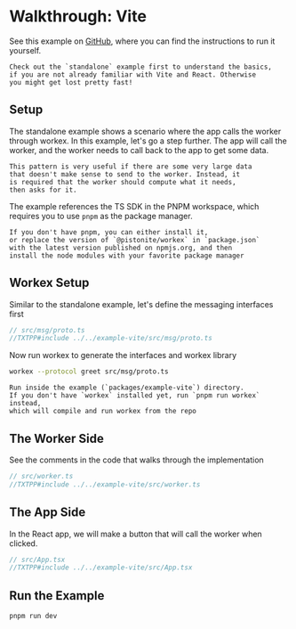 # Walkthrough: Vite

See this example on [GitHub](https://github.com/Pistonite/workex/tree/main/packages/example-vite),
where you can find the instructions to run it yourself.

```admonish tip
Check out the `standalone` example first to understand the basics,
if you are not already familiar with Vite and React. Otherwise
you might get lost pretty fast!
```

## Setup

The standalone example shows a scenario where the app calls
the worker through workex. In this example, let's go a step further.
The app will call the worker, and the worker needs to call back
to the app to get some data.

```admonish tip
This pattern is very useful if there are some very large data
that doesn't make sense to send to the worker. Instead, it
is required that the worker should compute what it needs,
then asks for it.
```

The example references the TS SDK in the PNPM workspace, which requires
you to use `pnpm` as the package manager.

```admonish tip
If you don't have pnpm, you can either install it,
or replace the version of `@pistonite/workex` in `package.json`
with the latest version published on npmjs.org, and then
install the node modules with your favorite package manager
```

## Workex Setup

Similar to the standalone example, let's define the messaging interfaces first
```typescript
// src/msg/proto.ts
//TXTPP#include ../../example-vite/src/msg/proto.ts
```
Now run workex to generate the interfaces and workex library

```bash
workex --protocol greet src/msg/proto.ts
```
```admonish info
Run inside the example (`packages/example-vite`) directory.
If you don't have `workex` installed yet, run `pnpm run workex` instead,
which will compile and run workex from the repo
```

## The Worker Side
See the comments in the code that walks through the implementation
```typescript
// src/worker.ts
//TXTPP#include ../../example-vite/src/worker.ts
```

## The App Side
In the React app, we will make a button that will call the worker
when clicked.
```typescript
// src/App.tsx
//TXTPP#include ../../example-vite/src/App.tsx
```

## Run the Example
```bash
pnpm run dev
```
